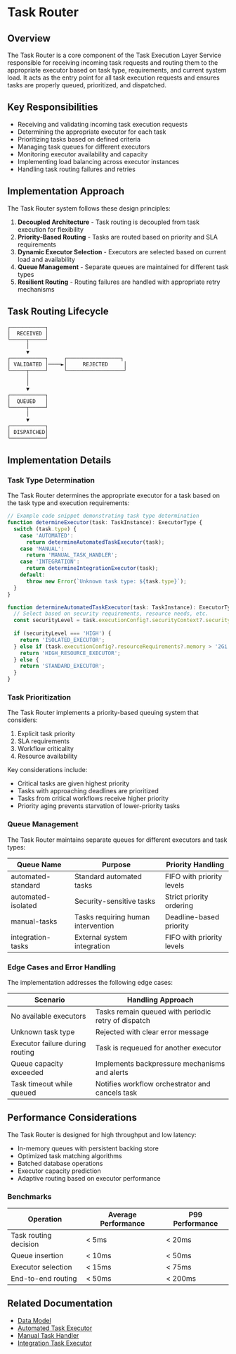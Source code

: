 # Task Router

## Overview

The Task Router is a core component of the Task Execution Layer Service responsible for receiving incoming task requests and routing them to the appropriate executor based on task type, requirements, and current system load. It acts as the entry point for all task execution requests and ensures tasks are properly queued, prioritized, and dispatched.

## Key Responsibilities

* Receiving and validating incoming task execution requests
* Determining the appropriate executor for each task
* Prioritizing tasks based on defined criteria
* Managing task queues for different executors
* Monitoring executor availability and capacity
* Implementing load balancing across executor instances
* Handling task routing failures and retries

## Implementation Approach

The Task Router system follows these design principles:


1. **Decoupled Architecture** - Task routing is decoupled from task execution for flexibility
2. **Priority-Based Routing** - Tasks are routed based on priority and SLA requirements
3. **Dynamic Executor Selection** - Executors are selected based on current load and availability
4. **Queue Management** - Separate queues are maintained for different task types
5. **Resilient Routing** - Routing failures are handled with appropriate retry mechanisms

## Task Routing Lifecycle

```
┌───────────┐
│  RECEIVED │
└─────┬─────┘
      │
      ▼
┌───────────┐     ┌─────────────────┐
│ VALIDATED │────►│     REJECTED     │
└─────┬─────┘     └──────────────────┘
      │
      │
      ▼
┌───────────┐
│  QUEUED   │
└─────┬─────┘
      │
      ▼
┌───────────┐
│ DISPATCHED│
└───────────┘
```

## Implementation Details

### Task Type Determination

The Task Router determines the appropriate executor for a task based on the task type and execution requirements:

```typescript
// Example code snippet demonstrating task type determination
function determineExecutor(task: TaskInstance): ExecutorType {
  switch (task.type) {
    case 'AUTOMATED':
      return determineAutomatedTaskExecutor(task);
    case 'MANUAL':
      return 'MANUAL_TASK_HANDLER';
    case 'INTEGRATION':
      return determineIntegrationExecutor(task);
    default:
      throw new Error(`Unknown task type: ${task.type}`);
  }
}

function determineAutomatedTaskExecutor(task: TaskInstance): ExecutorType {
  // Select based on security requirements, resource needs, etc.
  const securityLevel = task.executionConfig?.securityContext?.securityLevel || 'LOW';
  
  if (securityLevel === 'HIGH') {
    return 'ISOLATED_EXECUTOR';
  } else if (task.executionConfig?.resourceRequirements?.memory > '2Gi') {
    return 'HIGH_RESOURCE_EXECUTOR';
  } else {
    return 'STANDARD_EXECUTOR';
  }
}
```

### Task Prioritization

The Task Router implements a priority-based queuing system that considers:


1. Explicit task priority
2. SLA requirements
3. Workflow criticality
4. Resource availability

Key considerations include:

* Critical tasks are given highest priority
* Tasks with approaching deadlines are prioritized
* Tasks from critical workflows receive higher priority
* Priority aging prevents starvation of lower-priority tasks

### Queue Management

The Task Router maintains separate queues for different executors and task types:

| Queue Name | Purpose | Priority Handling |
|----|----|----|
| automated-standard | Standard automated tasks | FIFO with priority levels |
| automated-isolated | Security-sensitive tasks | Strict priority ordering |
| manual-tasks | Tasks requiring human intervention | Deadline-based priority |
| integration-tasks | External system integration | FIFO with priority levels |

### Edge Cases and Error Handling

The implementation addresses the following edge cases:

| Scenario | Handling Approach |
|----|----|
| No available executors | Tasks remain queued with periodic retry of dispatch |
| Unknown task type | Rejected with clear error message |
| Executor failure during routing | Task is requeued for another executor |
| Queue capacity exceeded | Implements backpressure mechanisms and alerts |
| Task timeout while queued | Notifies workflow orchestrator and cancels task |

## Performance Considerations

The Task Router is designed for high throughput and low latency:

* In-memory queues with persistent backing store
* Optimized task matching algorithms
* Batched database operations
* Executor capacity prediction
* Adaptive routing based on executor performance

### Benchmarks

| Operation | Average Performance | P99 Performance |
|----|----|----|
| Task routing decision | < 5ms | < 20ms |
| Queue insertion | < 10ms | < 50ms |
| Executor selection | < 15ms | < 75ms |
| End-to-end routing | < 50ms | < 200ms |

## Related Documentation

* [Data Model](../data_model.md)
* [Automated Task Executor](./automated_task_executor.md)
* [Manual Task Handler](./manual_task_handler.md)
* [Integration Task Executor](./integration_task_executor.md)


